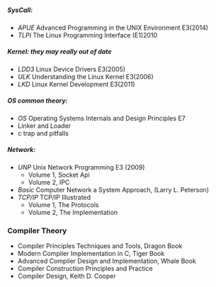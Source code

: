 ##### SysCall:
* *APUE*    Advanced Programming in the UNIX Environment E3(2014)
* *TLPI*    The Linux Programming Interface (E1)2010

##### Kernel: they may really out of date
* *LDD3*    Linux Device Drivers E3(2005)
* *ULK*     Understanding the Linux Kernel E3(2006)
* *LKD*     Linux Kernel Development E3(2011)

##### OS common theory:
* *OS*      Operating Systems Internals and Design Principles E7
* Linker and Loader
* c trap and pitfalls

##### Network:
* *UNP*     Unix Network Programming E3 (2009)
    + Volume 1, Socket Api
    + Volume 2, IPC
* *Basic*   Computer Network a System Approach, (Larry L. Peterson)
* *TCP/IP*  TCP/IP Illustrated
    + Volume 1, The Protocols
    + Volume 2, The Implementation

### Compiler Theory
* Compiler Principles Techniques and Tools, Dragon Book
* Modern Compiler Implementation in C, Tiger Book
* Advanced Compiler Design and Implementation, Whale Book
* Compiler Construction Principles and Practice
* Compiler Design, Keith D. Cooper
